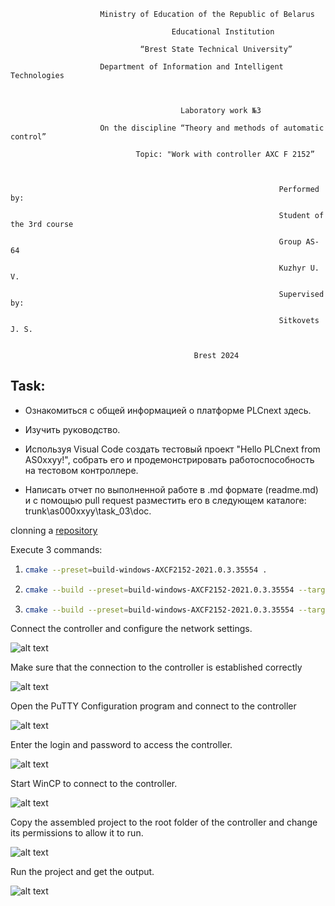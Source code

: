                         Ministry of Education of the Republic of Belarus

                                        Educational Institution

                                 “Brest State Technical University”

                        Department of Information and Intelligent Technologies



                                          Laboratory work №3

                        On the discipline “Theory and methods of automatic control”

                                Topic: "Work with controller AXC F 2152”



                                                                Performed by:

                                                                Student of the 3rd course

                                                                Group AS-64

                                                                Kuzhyr U. V.

                                                                Supervised by:

                                                                Sitkovets J. S.


                                             Brest 2024

## Task:

- Ознакомиться с общей информацией о платформе PLCnext здесь.

- Изучить руководство.

- Используя Visual Code создать тестовый проект "Hello PLCnext from AS0xxyy!", собрать его и продемонстрировать работоспособность на тестовом контроллере.

- Написать отчет по выполненной работе в .md формате (readme.md) и с помощью pull request разместить его в следующем каталоге: trunk\as000xxyy\task_03\doc.

clonning a [repository](https://github.com/savushkin-r-d/PLCnext-howto/tree/master)

Execute 3 commands:

1. ```bash
   cmake --preset=build-windows-AXCF2152-2021.0.3.35554 .
   ```

2. ```bash
   cmake --build --preset=build-windows-AXCF2152-2021.0.3.35554 --target all
   ```

3. ```bash
   cmake --build --preset=build-windows-AXCF2152-2021.0.3.35554 --target install
   ```

Connect the controller and configure the network settings.

![alt text](../images/create_connect.png)

Make sure that the connection to the controller is established correctly

![alt text](../images/network_config.png)

Open the PuTTY Configuration program and connect to the controller

![alt text](<../images/up PuTTY_connect.png>) 

Enter the login and password to access the controller.

 ![alt text](../images/PuTTY_login_pass.png)

Start WinCP to connect to the controller.

  ![alt text](../images/WinCP_conn.png)

Copy the assembled project to the root folder of the controller and change its permissions to allow it to run.

![alt text](../images/create_hello_PLCnext_settings.png)

Run the project and get the output. 

  ![alt text](../images/res.png) 
